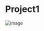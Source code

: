 # Project1
![image](https://github.com/user-attachments/assets/51b5e4c5-9710-45a7-bfaf-8d9a45616c00)
